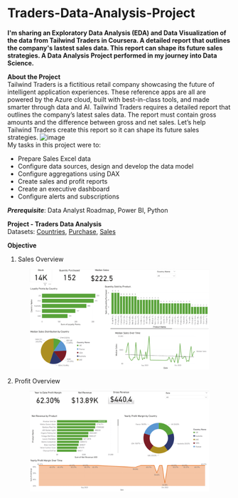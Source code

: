 # Traders-Data-Analysis-Project
**I'm sharing an Exploratory Data Analysis (EDA) and Data Visualization of the data from Tailwind Traders in Coursera. A detailed report that outlines the company's lastest sales data. This report can shape its future sales strategies. A Data Analysis Project performed in my journey into Data Science.**

**About the Project**  
Tailwind Traders is a fictitious retail company showcasing the future of intelligent application experiences. These reference apps are all are powered by the Azure cloud, built with best-in-class tools, and made smarter through data and AI.
Tailwind Traders requires a detailed report that outlines the company’s latest sales data. The report must contain gross amounts and the difference between gross and net sales. Let’s help Tailwind Traders create this report so it can shape its future sales strategies.
<img width="800" height="240" alt="image" src="https://github.com/user-attachments/assets/bc3deb64-6f69-4890-a143-9fcfa0967356" />  
My tasks in this project were to:
- Prepare Sales Excel data
- Configure data sources, design and develop the data model
- Configure aggregations using DAX
- Create sales and profit reports
- Create an executive dashboard
- Configure alerts and subscriptions

***Prerequisite***: Data Analyst Roadmap, Power BI, Python  

**Project - Traders Data Analysis**  
Datasets: [Countries]('Dataset\Countries.xlsx'), [Purchase]('Dataset\Purchases.xlsx'), [Sales]('Dataset\Tailwind-Traders-Sales.xlsx')  

**Objective**

1. Sales Overview       
<p align="center"><img src="https://github.com/junnyid/Traders-Data-Analysis-Project/blob/main/Images%20of%20Project/sales-overview.png" alt="Sales Overview " width="80%" height="80%"/></p>
2. Profit Overview  
<p align="center"><img src="https://github.com/junnyid/Traders-Data-Analysis-Project/blob/main/Images%20of%20Project/profit-overview.png" alt="Profit Overview " width="80%" height="80%"/></p>

